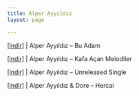 ```yaml
---
title: Alper Ayyıldız
layout: page

---
```

<a href="https://cloud.mail.ru/public/abb11fc35d25/Alper%20Ayy%C4%B1ld%C4%B1z%20-%20Bu%20Adam" target="_blank">[indir]</a> | Alper Ayyıldız &#8211; Bu Adam

<a href="https://cloud.mail.ru/public/a5658945db67/Alper%20Ayy%C4%B1ld%C4%B1z%20-%20Kafa%20A%C3%A7an%20Melodiler" target="_blank">[indir]</a> | Alper Ayyıldız &#8211; Kafa Açan Melodiler

<a href="https://cloud.mail.ru/public/dc58e9193718/Alper%20Ayy%C4%B1ld%C4%B1z%20-%20Unreleased%20Single" target="_blank">[indir]</a> | Alper Ayyıldız &#8211; Unreleased Single

<a href="https://cloud.mail.ru/public/0f3f8e70eabf/Alper%20Ayy%C4%B1ld%C4%B1z%20%26%20Dore%20-%20Hercai" target="_blank">[indir]</a> | Alper Ayyıldız & Dore &#8211; Hercai